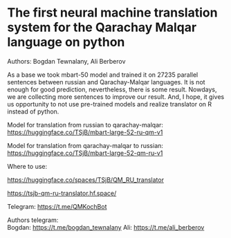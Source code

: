 # The first neural machine translation system for the Qarachay Malqar language on python
 
Authors: Bogdan Tewnalany, Ali Berberov

As a base we took mbart-50 model and trained it on 27235 parallel sentences between russian and Qarachay-Malqar languages. It is not enough for good prediction, nevertheless, there is some result.  Nowdays, we are collecting more sentences to improve our result. And, I hope, it gives us opportunity to not use pre-trained models and realize translator on R instead of python.


Model for translation from russian to qarachay-malqar: https://huggingface.co/TSjB/mbart-large-52-ru-qm-v1

Model for translation from qarachay-malqar to russian: https://huggingface.co/TSjB/mbart-large-52-qm-ru-v1

Where to use:

https://huggingface.co/spaces/TSjB/QM_RU_translator

https://tsjb-qm-ru-translator.hf.space/

Telegram: https://t.me/QMKochBot 

Authors telegram:  
Bogdan: https://t.me/bogdan_tewnalany
Ali: https://t.me/ali_berberov

